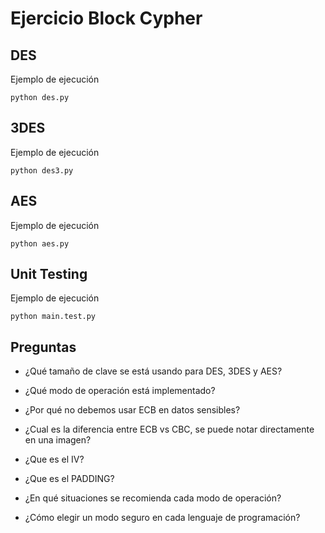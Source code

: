 # Ejercicio Block Cypher

## DES
Ejemplo de ejecución
```
python des.py
```

## 3DES
Ejemplo de ejecución
```
python des3.py
```

## AES
Ejemplo de ejecución
```
python aes.py
```

## Unit Testing
Ejemplo de ejecución
```
python main.test.py
```

## Preguntas
- ¿Qué tamaño de clave se está usando para DES, 3DES y AES?

- ¿Qué modo de operación está implementado?

- ¿Por qué no debemos usar ECB en datos sensibles?

- ¿Cual es la diferencia entre ECB vs CBC, se puede notar directamente en una imagen?

- ¿Que es el IV?

- ¿Que es el PADDING?

- ¿En qué situaciones se recomienda cada modo de operación?

- ¿Cómo elegir un modo seguro en cada lenguaje de programación?